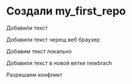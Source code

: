 # Создали my_first_repo

Добавили текст

Добавили текст черещ веб браузер


Добавим текст локально


Добавили текст в новой ветке newbrach

Разрешаем конфликт 
